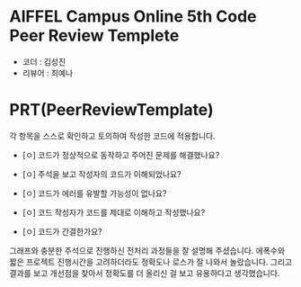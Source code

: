# AIFFEL Campus Online 5th Code Peer Review Templete
- 코더 : 김성진
- 리뷰어 : 최예나


# PRT(PeerReviewTemplate) 
각 항목을 스스로 확인하고 토의하여 작성한 코드에 적용합니다.

- [ㅇ] 코드가 정상적으로 동작하고 주어진 문제를 해결했나요?
  
- [ㅇ] 주석을 보고 작성자의 코드가 이해되었나요?
- [ㅇ] 코드가 에러를 유발할 가능성이 없나요?
- [ㅇ] 코드 작성자가 코드를 제대로 이해하고 작성했나요?
- [ㅇ] 코드가 간결한가요?


그래프와 충분한 주석으로 진행하신 전처리 과정들을 잘 설명해 주셨습니다. 
에폭수와 짧은 프로젝트 진행시간을 고려하더라도 정확도나 로스가 잘 나와서 놀랐습니다. 
그리고 결과를 보고 개선점을 찾아서 정확도를 더 올리신 걸 보고 유용하다고 생각했습니다. 
